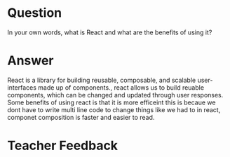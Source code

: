 # Question

In your own words, what is React and what are the benefits of using it?

# Answer

React is a library for building reusable, composable, and scalable user-interfaces made up of components., react allows us to build reuable components, which can be changed and updated through user responses. Some benefits of using react is that it is more efficeint this is becaue we dont have to write multi line code to change things like we had to in react, componet composition is faster and easier to read.

# Teacher Feedback
